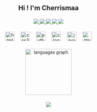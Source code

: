 <h2 align="center">Hi !  I'm  Cherrismaa</h2>

###

<div align="center"> 
  <a href="mailto:cherrismaa@gmail.com">
<img src="https://img.shields.io/badge/Gmail-333333?style=for-the-badge&logo=gmail&logoColor=red" />  
  </a>
  
  <a href="https://linkedin.com/in/cherrismaa/" target="_blank">
    <img src="https://img.shields.io/badge/LinkedIn-0077B5?style=for-the-badge&logo=linkedin&logoColor=white" target="_blank" />
  </a>
  
  <a href="https://drive.google.com/file/d/113wnDP1m2YWup3yU_B0En8NOVX62GE4S/view?usp=sharing](https://drive.google.com/file/d/113wnDP1m2YWup3yU_B0En8NOVX62GE4S/view?usp=sharing" target="_blank">
     <img src="https://img.shields.io/badge/Resume-FF5722?style=for-the-badge&logo=todoist&logoColor=white" target="_blank" /> <!-- sqlite, safari, google-chrome are other good icon options -->
  </a>
  
   <a href="https://codechef.com/cherrismaa" target="_blank">
    <img src="https://img.shields.io/badge/CodeChef-5B4638?style=for-the-badge&logo=codechef&logoColor=white" target="_blank" />
  </a>
  
  <a href="https://discord.com/cherrismaa" target="_blank">
    <img src="https://img.shields.io/static/v1?message=Discord&logo=discord&label=&color=7289DA&logoColor=white&labelColor=&style=for-the-badge" target="_blank" />
  </a>
  
</div>

###

<div align="center">
  <img src="https://cdn.jsdelivr.net/gh/devicons/devicon/icons/html5/html5-original.svg" height="30" alt="html5 logo"  />
  <img width="12" />
  <img src="https://cdn.jsdelivr.net/gh/devicons/devicon/icons/css3/css3-original.svg" height="30" alt="css3 logo"  />
  <img width="12" />
  <img src="https://cdn.jsdelivr.net/gh/devicons/devicon/icons/python/python-original.svg" height="30" alt="python logo"  />
  <img width="12" />
  <img src="https://cdn.jsdelivr.net/gh/devicons/devicon/icons/c/c-original.svg" height="30" alt="c logo"  />
  <img width="12" />
  <img src="https://cdn.jsdelivr.net/gh/devicons/devicon/icons/java/java-original.svg" height="30" alt="java logo"  />
  <img width="12" />
  <img src="https://cdn.jsdelivr.net/gh/devicons/devicon/icons/mysql/mysql-original.svg" height="30" alt="mysql logo"  />
</div>

###

<div align="center">
  <img src="https://github-readme-stats.vercel.app/api/top-langs?username=cherrismaa&locale=en&hide_title=false&layout=compact&card_width=320&langs_count=5&theme=dracula&hide_border=false" height="150" alt="languages graph"  />
</div>

###

<div align="center">
  <img src="https://visitor-badge.laobi.icu/badge?page_id=cherrismaa.cherrismaa&left_color=black&right_color=darkblue"  />
</div>

###
